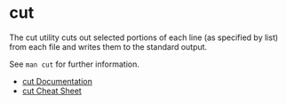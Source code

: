# cut

The cut utility cuts out selected portions of each line (as specified by list) from each file and writes them to the standard output.

See `man cut` for further information.

- [cut Documentation](https://man7.org/linux/man-pages/man1/cut.1.html)
- [cut Cheat Sheet](https://bencane.com/2012/10/22/cheat-sheet-cutting-text-with-cut/)
